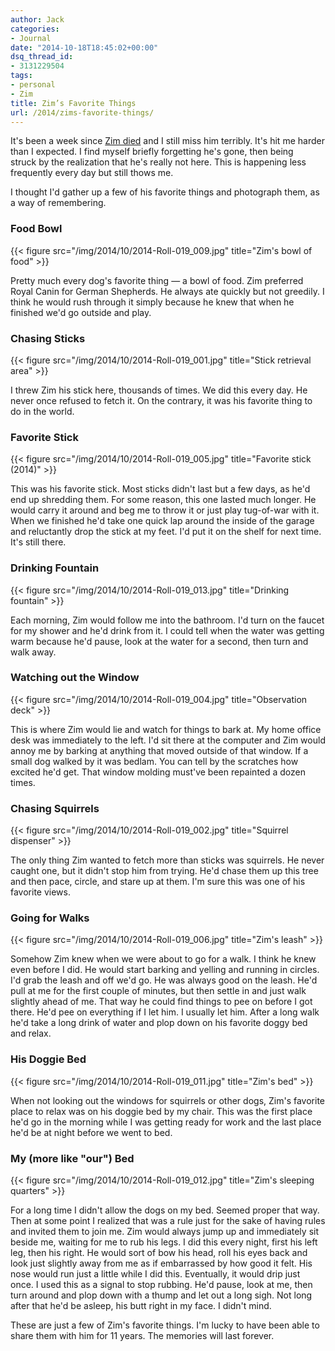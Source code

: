 ```yaml
---
author: Jack
categories:
- Journal
date: "2014-10-18T18:45:02+00:00"
dsq_thread_id:
- 3131229504
tags:
- personal
- Zim
title: Zim’s Favorite Things
url: /2014/zims-favorite-things/
---
```


It's been a week since [Zim died][1] and I still miss him terribly. It's hit me
harder than I expected. I find myself briefly forgetting he's gone, then being
struck by the realization that he's really not here. This is happening less
frequently every day but still thows me.

I thought I'd gather up a few of his favorite things and photograph them, as a
way of remembering.

### Food Bowl

{{< figure src="/img/2014/10/2014-Roll-019_009.jpg" title="Zim's bowl of food" >}} 

Pretty much every dog's favorite thing &#8212; a bowl of food. Zim
preferred Royal Canin for German Shepherds. He always ate quickly but not
greedily. I think he would rush through it simply because he knew that when he
finished we'd go outside and play.

### Chasing Sticks

{{< figure src="/img/2014/10/2014-Roll-019_001.jpg" title="Stick retrieval area" >}} 


I threw Zim his stick here, thousands of times. We did this every day. He never
once refused to fetch it. On the contrary, it was his favorite thing to do in
the world.

### Favorite Stick

{{< figure src="/img/2014/10/2014-Roll-019_005.jpg" title="Favorite stick (2014)" >}} 

This was his favorite stick. Most sticks didn't last but a few days, as he'd end
up shredding them. For some reason, this one lasted much longer. He would carry
it around and beg me to throw it or just play tug-of-war with it. When we
finished he'd take one quick lap around the inside of the garage and reluctantly
drop the stick at my feet. I'd put it on the shelf for next time. It's still
there.

### Drinking Fountain

{{< figure src="/img/2014/10/2014-Roll-019_013.jpg" title="Drinking fountain" >}} 

Each morning, Zim would follow me into the bathroom. I'd turn on the faucet for
my shower and he'd drink from it. I could tell when the water was getting warm
because he'd pause, look at the water for a second, then turn and walk away.

###  Watching out the Window

{{< figure src="/img/2014/10/2014-Roll-019_004.jpg" title="Observation deck" >}} 

This is where Zim would lie and watch for things to bark at. My home office desk
was immediately to the left. I'd sit there at the computer and Zim would annoy
me by barking at anything that moved outside of that window. If a small dog
walked by it was bedlam. You can tell by the scratches how excited he'd get.
That window molding must've been repainted a dozen times.

### Chasing Squirrels

{{< figure src="/img/2014/10/2014-Roll-019_002.jpg" title="Squirrel dispenser" >}} 

The only thing Zim wanted to fetch more than sticks was squirrels. He never
caught one, but it didn't stop him from trying. He'd chase them up this tree and
then pace, circle, and stare up at them. I'm sure this was one of his favorite
views.

### Going for Walks

{{< figure src="/img/2014/10/2014-Roll-019_006.jpg" title="Zim's leash" >}} 

Somehow Zim knew when we were about to go for a walk. I think he knew even
before I did. He would start barking and yelling and running in circles. I'd
grab the leash and off we'd go. He was always good on the leash. He'd pull at me
for the first couple of minutes, but then settle in and just walk slightly ahead
of me. That way he could find things to pee on before I got there. He'd pee on
everything if I let him. I usually let him. After a long walk he'd take a long
drink of water and plop down on his favorite doggy bed and relax.

### His Doggie Bed

{{< figure src="/img/2014/10/2014-Roll-019_011.jpg" title="Zim's bed" >}} 

When not looking out the windows for squirrels or other dogs, Zim's favorite
place to relax was on his doggie bed by my chair. This was the first place he'd
go in the morning while I was getting ready for work and the last place he'd be
at night before we went to bed.

### My (more like "our") Bed

{{< figure src="/img/2014/10/2014-Roll-019_012.jpg" title="Zim's sleeping quarters" >}} 

For a long time I didn't allow the dogs on my bed. Seemed proper that way. Then
at some point I realized that was a rule just for the sake of having rules and
invited them to join me. Zim would always jump up and immediately sit beside
me, waiting for me to rub his legs. I did this every night, first his left leg,
then his right. He would sort of bow his head, roll his eyes back and look just
slightly away from me as if embarrassed by how good it felt. His nose would run
just a little while I did this. Eventually, it would drip just once. I used this
as a signal to stop rubbing. He'd pause, look at me, then turn around and plop
down with a thump and let out a long sigh. Not long after that he'd be asleep,
his butt right in my face. I didn't mind.

These are just a few of Zim's favorite things. I'm lucky to have been able to
share them with him for 11 years. The memories will last forever.

&nbsp;

 [1]: /2014/10/zim-vom-schafer-see-2003-2014/ "Zim vom Schafer see (2003-2014) – A good boy"
